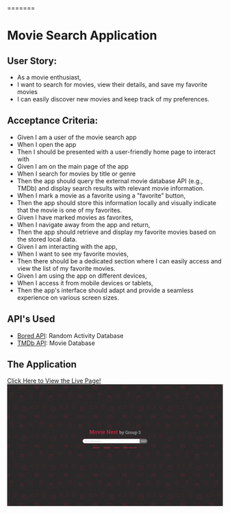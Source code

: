 
=======
# Movie Search Application
## User Story:
* As a movie enthusiast,
* I want to search for movies, view their details, and save my favorite movies
* I can easily discover new movies and keep track of my preferences.

## Acceptance Criteria:
* Given I am a user of the movie search app
* When I open the app
* Then I should be presented with a user-friendly home page to interact with
* Given I am on the main page of the app
* When I search for movies by title or genre
* Then the app should query the external movie database API (e.g., TMDb) and display search results with relevant movie information.
* When I mark a movie as a favorite using a "favorite" button,
* Then the app should store this information locally and visually indicate that the movie is one of my favorites.
* Given I have marked movies as favorites,
* When I navigate away from the app and return,
* Then the app should retrieve and display my favorite movies based on the stored local data.
* Given I am interacting with the app,
* When I want to see my favorite movies,
* Then there should be a dedicated section where I can easily access and view the list of my favorite movies.
* Given I am using the app on different devices,
* When I access it from mobile devices or tablets,
* Then the app's interface should adapt and provide a seamless experience on various screen sizes.

## API's Used
* [Bored API](https://www.boredapi.com/): Random Activity Database
* [TMDb API](https://developer.themoviedb.org/reference/intro/getting-started): Movie Database

## The Application
[Click Here to View the Live Page!](https://lundj227.github.io/group-project-1)
![alt text](./assets/images/homepage-ss.png)

